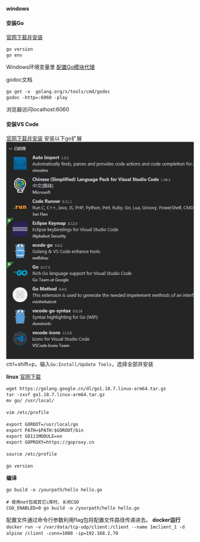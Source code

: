 **windows**
#### 安装Go
[官网下载并安装](https://golang.org/dl/)
```
go version
go env
```
Windows环境变量里 [配置Go模块代理](https://goproxy.cn/)

godoc文档
```
go get -v  golang.org/x/tools/cmd/godoc
godoc -http=:6060 -play
```
浏览器访问localhost:6060

#### 安装VS Code
[官网下载并安装]([https://code.visualstudio.com/](https://code.visualstudio.com/))
安装以下go扩展
![](../images/微信图片_20201013153210.png)
ctrl+shift+p，输入`Go:Install/Update Tools`，选择全部并安装

**linux**
[官网下载](https://golang.google.cn/dl/)
```
wget https://golang.google.cn/dl/go1.18.7.linux-arm64.tar.gz
tar -zxvf go1.18.7.linux-arm64.tar.gz
mv go/ /usr/local/

vim /etc/profile

export GOROOT=/usr/local/go
export PATH=$PATH:$GOROOT/bin
export GO111MODULE=on
export GOPROXY=https://goproxy.cn

source /etc/profile

go version

```
**编译**
```
go build -o /yourpath/hello hello.go

# 使用net包或其它c库时，关闭CGO
CGO_ENABLED=0 go build -o /yourpath/hello hello.go
```
配置文件通过命令行参数利用flag包将配置文件路径传递进去。
**docker运行**
`docker run -v /var/data/tcp-udp/client:/client --name 1mclient_1 -d alpine /client -conn=1000 -ip=192.168.2.70`
